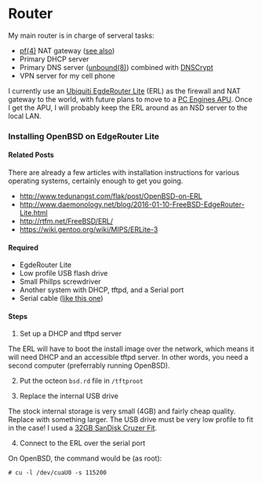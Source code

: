 # Router

My main router is in charge of serveral tasks:

 * [pf(4)](http://man.openbsd.org/pf) NAT gateway
   ([see also](https://www.openbsd.org/faq/pf/example1.html#pf))
 * Primary DHCP server
 * Primary DNS server ([unbound(8)](http://man.openbsd.org/unbound)) combined
   with [DNSCrypt](https://dnscrypt.org/)
 * VPN server for my cell phone

I currently use an [Ubiquiti EgdeRouter Lite][erl_amazon] (ERL) as the firewall
and NAT gateway to the world, with future plans to move to a [PC Engines
APU][pce_apu]. Once I get the APU, I will probably keep the ERL around as an
NSD server to the local LAN.

### Installing OpenBSD on EdgeRouter Lite

#### Related Posts

There are already a few articles with installation instructions for various
operating systems, certainly enough to get you going.

 * http://www.tedunangst.com/flak/post/OpenBSD-on-ERL
 * http://www.daemonology.net/blog/2016-01-10-FreeBSD-EdgeRouter-Lite.html
 * http://rtfm.net/FreeBSD/ERL/
 * https://wiki.gentoo.org/wiki/MIPS/ERLite-3

#### Required

 * EgdeRouter Lite
 * Low profile USB flash drive
 * Small Phillps screwdriver
 * Another system with DHCP, tftpd, and a Serial port
 * Serial cable ([like this one][serial_amazon])

#### Steps

1. Set up a DHCP and tftpd server

The ERL will have to boot the install image over the network, which means it
will need DHCP and an accessible tftpd server. In other words, you need a
second computer (preferrably running OpenBSD).

2. Put the octeon `bsd.rd` file in `/tftproot`

3. Replace the internal USB drive

The stock internal storage is very small (4GB) and fairly cheap quality. Replace
with something larger. The USB drive must be very low profile to fit in the
case! I used a [32GB SanDisk Cruzer Fit](https://www.amazon.com/dp/B00812F7O8/).

4. Connect to the ERL over the serial port

On OpenBSD, the command would be (as root):

```
# cu -l /dev/cuaU0 -s 115200
```



[erl_amazon]:		https://www.amazon.com/Ubiquiti-Edgerouter-ERLITE-3-Desktop-Router/dp/B00HXT8EKE/
[serial_amazon]:	https://www.amazon.com/Generic-7-Cisco-Console-RJ45-to-DB9/dp/B000GL3MOY/
[pce_apu]:		http://www.pcengines.ch/apu2.htm/

